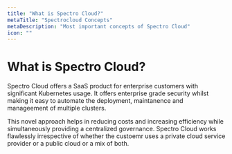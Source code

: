 ```yaml
---
title: "What is Spectro Cloud?"
metaTitle: "Spectrocloud Concepts"
metaDescription: "Most important concepts of Spectro Cloud"
icon: ""
---
```


# What is Spectro Cloud?

Spectro Cloud offers a SaaS product for enterprise customers with significant Kubernetes usage. It offers enterprise grade security whilst making it easy to automate the deployment, maintanence and manageement of multiple clusters.

This novel approach helps in reducing costs and increasing efficiency while simultaneously providing a centralized governance. Spectro Cloud works flawlessly irrespective of whether the custoemr uses a private cloud service provider or a public cloud or a mix of both.
